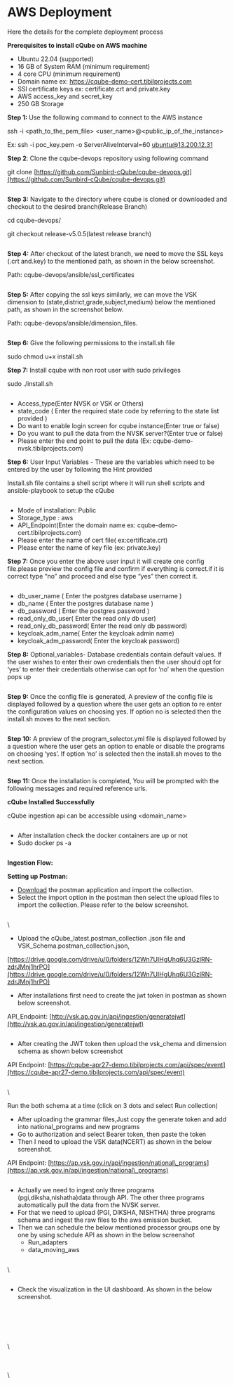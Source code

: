 # AWS Deployment

&#x20;Here the details for the complete deployment process

**Prerequisites to install cQube on AWS machine**

* Ubuntu 22.04 (supported)&#x20;
* &#x20;16 GB of System RAM (minimum requirement)
* &#x20;4 core CPU (minimum requirement)
* &#x20;Domain name ex: https://cqube-demo-cert.tibilprojects.com
* SSl certificate keys ex: certificate.crt and private.key
* AWS access\_key and secret\_key
* &#x20;250 GB Storage

**Step 1:** Use the following command to connect to the AWS instance

&#x20;                         ssh -i \<path\_to\_the\_pem\_file> \<user\_name>@\<public\_ip\_of\_the\_instance>

Ex: ssh -i poc\_key.pem -o ServerAliveInterval=60 ubuntu@13.200.12.31&#x20;

**Step 2**: Clone the cqube-devops repository using following command

&#x20;                            git clone [https://github.com/Sunbird-cQube/cqube-devops.git](https://github.com/Sunbird-cQube/cqube-devops.git)  &#x20;

<figure><img src="https://lh4.googleusercontent.com/24la-c3z7usSWqXH9eQmv5wTynOWYuUoC35pobDgLzBk2-T08oQdygbOnbKPzsas_9WwUGoo4pIAjjR-BYdt7Kanf4FQek-3PYf5fSUX7UqHZc7LOEbuv9q8HM0ciNDbb1SH2abWQI7VJ0N3jBA-f88" alt=""><figcaption></figcaption></figure>

**Step 3:** Navigate to the directory where cqube is cloned or downloaded and checkout to the desired branch(Release Branch)

&#x20;                                cd cqube-devops/&#x20;

&#x20;                                git checkout release-v5.0.5(latest release branch)

<figure><img src="https://lh5.googleusercontent.com/SNlt2aYh61rk83eTmD-4P2vuSPP_vq-JbgZ9kBmBFRJzbzBFL_XPsE2IdRxICbu90oiWPDvI5lIHYG5un3TH3a5zgFTx0QC6gZd3eHNNU01kxGBEkYDmO0GsRu742Do6DEW58KX4355SO4Nrk0NytpM" alt=""><figcaption></figcaption></figure>

**Step 4:** After checkout of the latest branch, we need to move the SSL keys (.crt and.key) to the mentioned path, as shown in the below screenshot.

&#x20;                       Path: cqube-devops/ansible/ssl\_certificates

<figure><img src="https://lh5.googleusercontent.com/JEAnluvA_6GJZu4RdQAm8_hC5kpmXauxfzaqzErltZTc-igVIlhtOFqsSdEsfY_gYR_9aJ9d_Nj3pq1d3p-GGUvvgQQtS8TCG11o1zorFz1f9Nuf4YZyAtMTkVFeRYCytwv0U6uiz1GgrFgvLple-8U" alt=""><figcaption></figcaption></figure>

**Step 5:** After copying the ssl keys similarly, we can move the VSK dimension to (state,district,grade,subject,medium) below the mentioned path, as shown in the screenshot below.

&#x20;                         Path: cqube-devops/ansible/dimension\_files.

<figure><img src="https://lh5.googleusercontent.com/DhCvqRvrO-7MVBgzcH3sueBGZ6g1Du-af-w-TXQBjcyNNYyllvIr4qBKmV-3DwwZr2CJGNDWsY4LoWmEbeG1PSpUZY_4Wa_XYtpoljiqdGQ7Gy0mEJP_onYlQlg2ZIGyH47EAesWXYDCiPGeV5L1G5o" alt=""><figcaption></figcaption></figure>

**Step 6:** Give the following permissions to the install.sh file

&#x20;                      sudo chmod u+x install.sh

**Step 7:** Install cqube with non root user with sudo privileges

&#x20;                           sudo ./install.sh

<figure><img src="https://lh4.googleusercontent.com/6Ceax5QyiqtNR0guJamDCA_CNpvX587dUQOzgyPKry5dkmVRt3ByNY3O44fPUyesD6Pes0WwtaScw0eYT8-X9jBD3KLtkW82DRAhu8MtKTO8jnhbfBsDjZkv6-qHqOJj6Ut-bS_Fr8W5wL914ogJgLk" alt=""><figcaption></figcaption></figure>

* Access\_type(Enter NVSK or VSK or Others)
* state\_code ( Enter the required state code by referring to the state list provided )
* Do want to enable login screen for cqube instance(Enter true or false)
* Do you want to pull the data from the NVSK server?(Enter true or false)
* Please enter the end point to pull the data (Ex: cqube-demo-nvsk.tibilprojects.com)

**Step 6:** User Input Variables - These are the variables which need to be entered by the user by following the Hint provided

Install.sh file contains a shell script where it will run shell scripts and ansible-playbook to setup the cQube

<figure><img src="https://lh5.googleusercontent.com/Z16--MibQujgoKCEUx1F4DDrcup27nG6AmrQXkKn_chgucEl9g1CEuFnTCtYy09nMvnc0wl9rczZxZ5-eX2azcuDKv4TZPER8YlWOaEuVBidlMdPQOCStq1Xf936xIf0B1sI2i2y0HrrOjZLhqhcgkM" alt=""><figcaption></figcaption></figure>

* Mode of installation: Public
* Storage\_type : aws
* API\_Endpoint(Enter the domain name ex: cqube-demo-cert.tibilprojects.com)
* Please enter the name of cert file( ex:certificate.crt)
* Please enter the name of key file (ex: private.key)

**Step 7:** Once you enter the above user input it will create one config file.please preview the config file and confirm if everything is correct.if it is correct type “no” and proceed and else type “yes” then correct it.

<figure><img src="https://lh3.googleusercontent.com/Obgxo291qAm0nXG3UZUKvM7mdiVyGhuzZJwydnHcewD3lzv8AiZB3AF7Y-KYPJgRIlefjIMmDJmfmZwAixUwRNX1mSk8VQuhCsZgSjvga8hQfrGrewlXRr9edhMBb5ql_jDrZV15dqSNtwQX2mDVgrY" alt=""><figcaption></figcaption></figure>

* db\_user\_name ( Enter the postgres database username )&#x20;
* db\_name ( Enter the postgres database name )
* db\_password ( Enter the postgres password )
* &#x20;read\_only\_db\_user( Enter the read only db user)
* read\_only\_db\_password( Enter the read only db password)
* keycloak\_adm\_name( Enter the keycloak admin name)
* &#x20;keycloak\_adm\_password( Enter the keycloak password)

**Step 8:** Optional\_variables- Database credentials contain default values. If the user wishes to enter their own credentials then the user should opt for ‘yes’ to enter their credentials otherwise can opt for ‘no’ when the question pops up

<figure><img src="https://lh5.googleusercontent.com/F0AOBp-ue8AvmbIbAfP7957Soc--_5PUwF5Rshc_oeYTj5pgEcV5oseX4TMnqRjK5WSUfQbNzmDqDH3Je_HMS3w3PTOnliPkIYneVVaGAGe-RT4o8K3JArXKvsWW4pZWHSty_jlcNliI0K3uEvfx8xQ" alt=""><figcaption></figcaption></figure>

**Step 9:** Once the config file is generated, A preview of the config file is displayed followed by a question where the user gets an option to re enter the configuration values on choosing yes. If option no is selected then the install.sh moves to the next section.

<figure><img src="https://lh4.googleusercontent.com/Yz1NMCBiU-JR9s8Z3y0A84mcP7HYU32QsK9ZSX_ZHD_zQgGkbzmScWGAWGMFFmrKfPKTn-f43WJ5q3q_5pPqnjQQ3wQPOuify-C_8NAporlQWPeNP9QhINC_lGW8btb_l_f2BbQzhpqfusRjuDf7IGs" alt=""><figcaption></figcaption></figure>

**Step 10:** A preview of the program\_selector.yml file is displayed followed by a question where the user gets an option to enable or disable the programs on choosing ‘yes’. If option ‘no’ is selected then the install.sh moves to the next section.

<figure><img src="https://lh4.googleusercontent.com/L8Wl3Hnptsqa0kYfp4ZqeHxmpQIo29FsQlJbI7P3kXBBLjMamUN2H0iEm3vA6Z538kPC7fqhrKngqc471QWrGZTOfC6jIW1zKKdtifnlOZRAeeAs5N9K-ESI8x7E-wB5b62dCEOjGEBQ7_na6JFTF5M" alt=""><figcaption></figcaption></figure>

**Step 11:** Once the installation is completed, You will be prompted with the following messages and required reference urls.

**cQube Installed Successfully**

cQube ingestion api can be accessible using \<domain\_name>

<figure><img src="https://lh4.googleusercontent.com/oGmKJZ2-5wSwVhQdrhLe5GIShERwX3pK8AKs8G6XjMWnb2-U2ZZbQJcwrS5HCYdAMgaXCkSaSKbpYae0r0YKZdDNxL1ElOoz4YuRzICjEzFAgkyetM7e973WlMhfHQo0Hv_xdW3x68vX9aXUw0PWSZg" alt=""><figcaption></figcaption></figure>

* After installation check the docker containers are up or not
* Sudo docker ps -a

<figure><img src="https://lh3.googleusercontent.com/_K2qoUkSAe7loyBwiBzwT8S15-eoB0uhI3UwpXdEPU-iUKbwkktaQbFqB0QMr53gEyPq2yTT1JTQbr3P3A-M-dghPskJY-mLA31Des7NAWYIbFGHHZpFJfeYF6feZCs4x5jgpoluu7HI5pgfIPrrgh4" alt=""><figcaption></figcaption></figure>

**Ingestion Flow:**

**Setting up Postman:**

* [Download](https://www.postman.com/downloads/) the postman application and import the collection.
* Select the import option in the postman then select the upload files to import the collection. Please refer to the below screenshot.

<figure><img src="https://lh4.googleusercontent.com/G8g6Ic0gcMJNScE_SdgRwr7APJo7JUEhqWvSlXYdufHhfkQgh1a32IQrESxhgDwGmGmZPoYoLUbH6neyeY9Bj29tASrG43zNx4oNod8TehZdNloDOiq_yrxj0ARuAOUdiNuSqVJdGLnY99OtBmGulIU" alt=""><figcaption></figcaption></figure>

\


* Upload the cQube\_latest.postman\_collection .json file and VSK\_Schema.postman\_collection.json,

[https://drive.google.com/drive/u/0/folders/12Wn7UIHgUhq6U3GzlRN-zdrJMnj1hrPO](https://drive.google.com/drive/u/0/folders/12Wn7UIHgUhq6U3GzlRN-zdrJMnj1hrPO)



* After installations first need to create the jwt token in postman as shown below screenshot.

API\_Endpoint: [http://vsk.ap.gov.in/api/ingestion/generatejwt](http://vsk.ap.gov.in/api/ingestion/generatejwt)



<figure><img src="https://lh3.googleusercontent.com/mCLYTu9lOl9zJr8NIBhtrSacIIjuY8z8iEMvV396otWtTsh70Xf3fjUV0_YOFsC492bSIeXEK4xYZqVqyrHyR84f5fQ8QE4xkcwoXiyBjgybv6YQJOcAYSnxnUjVXAbvPgw9C6Qzq2ZJg_RqzYjIv1Q" alt=""><figcaption></figcaption></figure>

* After creating the JWT token then upload the vsk\_chema and dimension schema as shown below screenshot

&#x20;API Endpoint: [https://cqube-apr27-demo.tibilprojects.com/api/spec/event](https://cqube-apr27-demo.tibilprojects.com/api/spec/event)

<figure><img src="https://lh6.googleusercontent.com/4YKh6WFGmb-q6hdgtSqiJNMUfkZgpRRU8JWL-gQWI-LKomYZSzlJj-Hk1JNQiaUMAJxvvTK2KUEyG0HMEfX-zaBA7sk6UjxC_xtZFt91IT4tgRfaO_IrTD6CmezdCIGTVdkw-oP44BIDGodZQsH1dvU" alt=""><figcaption></figcaption></figure>

\


Run the both schema at a time (click on 3 dots and select Run collection)

* After uploading the grammar files,Just copy the generate token and add into national\_programs and new programs
* Go to authorization and select Bearer token, then paste the token&#x20;
* Then I need to upload the VSK data(NCERT) as shown in the below screenshot.

&#x20;           API Endpoint: [https://ap.vsk.gov.in/api/ingestion/national\_programs](https://ap.vsk.gov.in/api/ingestion/national\_programs)

<figure><img src="https://lh3.googleusercontent.com/t7UzLlOJB46BHaHGpxV05JCaS0tIhO7-C2Aa-keofL3LmPrAEmrUZlc_C-uxhliABcMaBciMhp7VQj2BuW5aRn5CgCDvjdWEa455S9y2eMYzgrH6n6QAoHCHI-pldfLIWLrivfNnIxuvjdGygXXZSI0" alt=""><figcaption></figcaption></figure>

* Actually we need to ingest only three programs (pgi,diksha,nishatha)data  through API. The other three programs automatically pull the data from the NVSK server.
* For that we need to upload (PGI, DIKSHA, NISHTHA) three programs schema and ingest the raw files to the aws emission bucket.
* Then we can schedule the below mentioned processor groups one by one by using schedule API as shown in the below screenshot
  * &#x20;Run\_adapters
  * data\_moving\_aws

<figure><img src="https://lh6.googleusercontent.com/uHALny30ZKfTJi_lSLXHPhB0WHiZkxBTQWx5mwz3n4QuUePcq2nb0DjBHrEOMJgq-K4sTaBcKL3frbk1Fa9Sddc-j5TjfKZx0Z34Mr0_iHxOCobvaAZnuuuZPoyCwGUtvnCyoF0BhNJBgrSInj9rcBU" alt=""><figcaption></figcaption></figure>

\


<figure><img src="https://lh4.googleusercontent.com/wPFNtU4fme2lm0GAb-Jf1CiENr8y7vE2aAmkQsVH3_jKKKU7dEHjIhYu-Z4FLgeVFbS3N70vJ07a36bfWHBp6BC6swvpAT_fkObMOB2KGknV7B43CpC_MZZvK83E2FqRq9giqQ34g74eX1KS0z7k7jw" alt=""><figcaption></figcaption></figure>

* Check the visualization in the UI dashboard. As shown in the below screenshot.

<figure><img src="https://lh4.googleusercontent.com/U6iWqfNUVi6nrnCRoqO0DjUABoeF-RzkFXW5Ytblqvgc8GFkasQ7JqfyDKtkq1NeU8EJmAZRzDgimrRlAG5MS9x0TJqm1hBpQejedmZAIenPnbUBZEnKyvrRO-WqOoaHs_NvC1w-dw1jXtYZDPpugz8" alt=""><figcaption></figcaption></figure>

\
\
\
\
\


\
\
\
